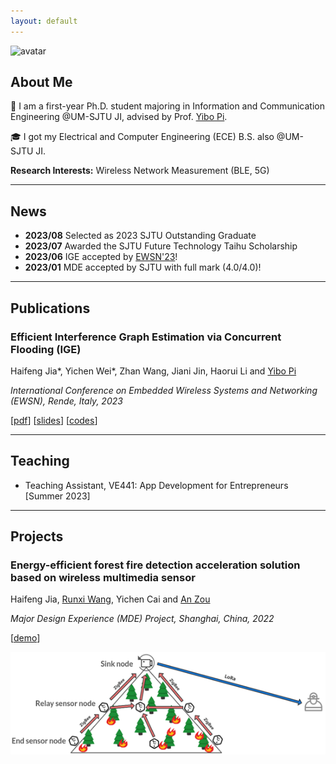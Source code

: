 ```yaml
---
layout: default
---
```


![avatar](assets/img/20230123.jpg)

## About Me

🏫 I am a first-year Ph.D. student majoring in Information and Communication Engineering @UM-SJTU JI, advised by Prof. <a href="https://yibopi.github.io/">Yibo Pi</a>. 

🎓 I got my Electrical and Computer Engineering (ECE) B.S. also @UM-SJTU JI. 

 **Research Interests:** Wireless Network Measurement (BLE, 5G) 

***

## News

- **2023/08** Selected as 2023 SJTU Outstanding Graduate
- **2023/07** Awarded the SJTU Future Technology Taihu Scholarship
- **2023/06** IGE accepted by [EWSN'23](https://events.dimes.unical.it/ewsn2023/)!
- **2023/01** MDE accepted by SJTU with full mark (4.0/4.0)!

***

## Publications

### Efficient Interference Graph Estimation via Concurrent Flooding (IGE)

Haifeng Jia\*, Yichen Wei\*, Zhan Wang, Jiani Jin, Haorui Li and [Yibo Pi](https://yibopi.github.io/)

*International Conference on Embedded Wireless Systems and Networking (EWSN), Rende, Italy, 2023*

[[pdf](./)]
[[slides](./)]
[[codes](./)]

***

## Teaching

- Teaching Assistant, VE441: App Development for Entrepreneurs [Summer 2023]


***

## Projects

### Energy-efficient forest fire detection acceleration solution based on wireless multimedia sensor 

Haifeng Jia, [Runxi Wang](https://misaki-rx.github.io/), Yichen Cai and [An Zou](https://sites.ji.sjtu.edu.cn/zouan/)

*Major Design Experience (MDE) Project, Shanghai, China, 2022*

[[demo](https://drive.google.com/file/d/1if4rOR7iOwFTxU3L_Zbg1LV7aQ8YHrr8/view?usp=share_link)]

![mde](assets/img/mde_project.png)

